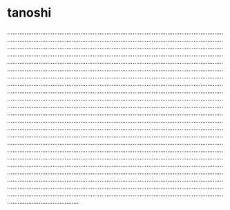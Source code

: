 # tanoshi
.............................................................................................................................................................................................................................................................................................................................................................................................................................................................................................................................................................................................................................................................................................................................................................................................................................................................................................................................................................................................................................................................................................................................................................................................................................................................................................................................................................................................................................................................................................................................................................................................................................................................................................................................................................................................................................................................................................................................................................................................................................................................................................................................................................................................................................................................................................................................................................................................................................................................................................................................................................................................................................................................................................................................................................................................................................................................................................................................................................................................................